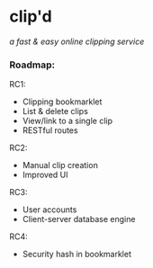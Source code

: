 # clip'd #
_a fast & easy online clipping service_

### Roadmap: ###

RC1:

* Clipping bookmarklet
* List & delete clips
* View/link to a single clip
* RESTful routes

RC2:

* Manual clip creation
* Improved UI

RC3:

* User accounts
* Client-server database engine

RC4:

* Security hash in bookmarklet